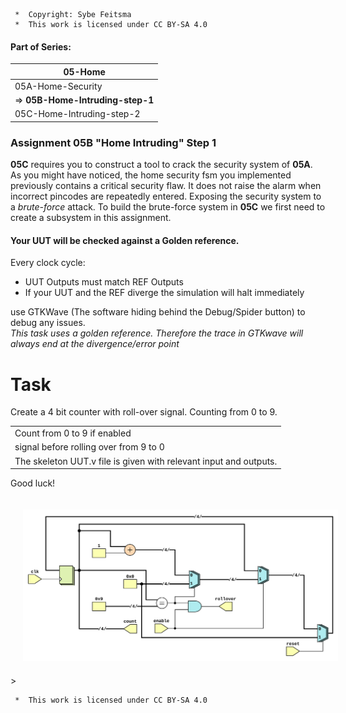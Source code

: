 ```
 *  Copyright: Sybe Feitsma
 *  This work is licensed under CC BY-SA 4.0 
```
#### Part of Series:
  | 05-Home |
  | --------------------- |
  | 05A-Home-Security |
  | => **05B-Home-Intruding-step-1** |
  | 05C-Home-Intruding-step-2 |

### Assignment 05B "Home Intruding" Step 1

  **05C** requires you to construct a tool to crack the security system of **05A**. As you might have noticed, the home security fsm you implemented previously contains a critical security flaw. It does not raise the alarm when incorrect pincodes are repeatedly entered. Exposing the security system to a *brute-force* attack. To build the brute-force system in **05C** we first need to create a subsystem in this assignment.

  
#### Your UUT will be checked against a Golden reference. 
  Every clock cycle:

  - UUT Outputs must match REF Outputs
  - If your UUT and the REF diverge the simulation will halt immediately

  use GTKWave (The software hiding behind the Debug/Spider button) to debug any issues.\
  *This task uses a golden reference. Therefore the trace in GTKwave will always end at the divergence/error point*

  # Task
  Create a 4 bit counter with roll-over signal. Counting from 0 to 9.
  
  | |
  | -- |
  | Count from 0 to 9 if enabled | |
  | signal before rolling over from 9 to 0 | |
  | The skeleton UUT.v file is given with relevant input and outputs. | |

  Good luck!

<img src="diagram.svg" style="background-color:white;margin:20px;max-width:100%;">>

```
 *  This work is licensed under CC BY-SA 4.0 
```

